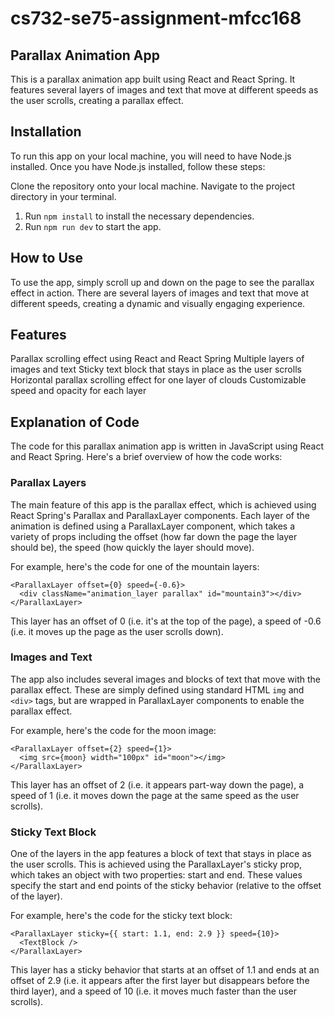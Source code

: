 # cs732-se75-assignment-mfcc168

## Parallax Animation App
This is a parallax animation app built using React and React Spring. It features several layers of images and text that move at different speeds as the user scrolls, creating a parallax effect.

## Installation
To run this app on your local machine, you will need to have Node.js installed. Once you have Node.js installed, follow these steps:

Clone the repository onto your local machine.
Navigate to the project directory in your terminal.
1. Run ```npm install``` to install the necessary dependencies.
2. Run ```npm run dev``` to start the app.
## How to Use
To use the app, simply scroll up and down on the page to see the parallax effect in action. There are several layers of images and text that move at different speeds, creating a dynamic and visually engaging experience.

## Features
Parallax scrolling effect using React and React Spring
Multiple layers of images and text
Sticky text block that stays in place as the user scrolls
Horizontal parallax scrolling effect for one layer of clouds
Customizable speed and opacity for each layer

## Explanation of Code
The code for this parallax animation app is written in JavaScript using React and React Spring. Here's a brief overview of how the code works:

### Parallax Layers
The main feature of this app is the parallax effect, which is achieved using React Spring's Parallax and ParallaxLayer components. Each layer of the animation is defined using a ParallaxLayer component, which takes a variety of props including the offset (how far down the page the layer should be), the speed (how quickly the layer should move).

For example, here's the code for one of the mountain layers:

```
<ParallaxLayer offset={0} speed={-0.6}>
  <div className="animation_layer parallax" id="mountain3"></div>
</ParallaxLayer>
```

This layer has an offset of 0 (i.e. it's at the top of the page), a speed of -0.6 (i.e. it moves up the page as the user scrolls down).

### Images and Text
The app also includes several images and blocks of text that move with the parallax effect. These are simply defined using standard HTML `img` and `<div>` tags, but are wrapped in ParallaxLayer components to enable the parallax effect.

For example, here's the code for the moon image:

```
<ParallaxLayer offset={2} speed={1}>
  <img src={moon} width="100px" id="moon"></img>
</ParallaxLayer>
```

This layer has an offset of 2 (i.e. it appears part-way down the page), a speed of 1 (i.e. it moves down the page at the same speed as the user scrolls).

### Sticky Text Block
One of the layers in the app features a block of text that stays in place as the user scrolls. This is achieved using the ParallaxLayer's sticky prop, which takes an object with two properties: start and end. These values specify the start and end points of the sticky behavior (relative to the offset of the layer).

For example, here's the code for the sticky text block:

```
<ParallaxLayer sticky={{ start: 1.1, end: 2.9 }} speed={10}>
  <TextBlock />
</ParallaxLayer>
```

This layer has a sticky behavior that starts at an offset of 1.1 and ends at an offset of 2.9 (i.e. it appears after the first layer but disappears before the third layer), and a speed of 10 (i.e. it moves much faster than the user scrolls).
